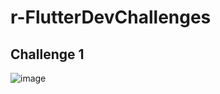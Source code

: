 # r-FlutterDevChallenges

## Challenge 1

![image](https://user-images.githubusercontent.com/23046900/149193117-2f4ea934-5340-4ce1-8bf1-c13f2270a861.png)
